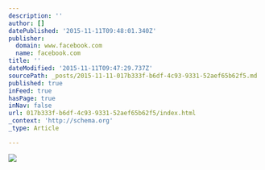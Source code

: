 ```yaml
---
description: ''
author: []
datePublished: '2015-11-11T09:48:01.340Z'
publisher:
  domain: www.facebook.com
  name: facebook.com
title: ''
dateModified: '2015-11-11T09:47:29.737Z'
sourcePath: _posts/2015-11-11-017b333f-b6df-4c93-9331-52aef65b62f5.md
published: true
inFeed: true
hasPage: true
inNav: false
url: 017b333f-b6df-4c93-9331-52aef65b62f5/index.html
_context: 'http://schema.org'
_type: Article

---
```

![](https://scontent-mxp1-1.xx.fbcdn.net/hphotos-xpt1/v/t1.0-9/12241266_10153465258889442_937889878075046415_n.jpg?oh=2679a80a880acab47be2a1e0e9ed9856&oe=56C08E3B)